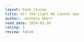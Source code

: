 ```yaml
---
layout: book_review
title: All the Light We Cannot See
author:  Anthony Doerr
read_date: 2024-01-26
rating: 5
review: false
---
```


